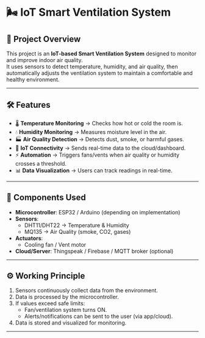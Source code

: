 # 🌬️ IoT Smart Ventilation System

## 📌 Project Overview
This project is an **IoT-based Smart Ventilation System** designed to monitor and improve indoor air quality.  
It uses sensors to detect temperature, humidity, and air quality, then automatically adjusts the ventilation system to maintain a comfortable and healthy environment.

---

## 🛠️ Features
- 🌡️ **Temperature Monitoring** → Checks how hot or cold the room is.  
- 💧 **Humidity Monitoring** → Measures moisture level in the air.  
- 🏭 **Air Quality Detection** → Detects dust, smoke, or harmful gases.  
- 🔗 **IoT Connectivity** → Sends real-time data to the cloud/dashboard.  
- ⚡ **Automation** → Triggers fans/vents when air quality or humidity crosses a threshold.  
- 📊 **Data Visualization** → Users can track readings in real-time.

---

## 🧰 Components Used
- **Microcontroller**: ESP32 / Arduino (depending on implementation)  
- **Sensors**:
  - DHT11/DHT22 → Temperature & Humidity  
  - MQ135 → Air Quality (smoke, CO2, gases)  
- **Actuators**:
  - Cooling fan / Vent motor  
- **Cloud/Server**: Thingspeak / Firebase / MQTT broker (optional)  

---

## ⚙️ Working Principle
1. Sensors continuously collect data from the environment.  
2. Data is processed by the microcontroller.  
3. If values exceed safe limits:
   - Fan/ventilation system turns ON.  
   - Alerts/notifications can be sent to the user (via app/cloud).  
4. Data is stored and visualized for monitoring.  

---


